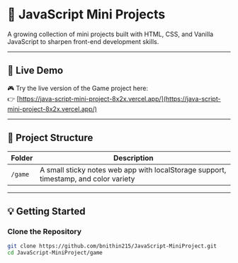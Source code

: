 # 🧠 JavaScript Mini Projects

A growing collection of mini projects built with HTML, CSS, and Vanilla JavaScript to sharpen front-end development skills.

---

## 🚀 Live Demo

🎮 Try the live version of the Game project here:  
👉 [https://java-script-mini-project-8x2x.vercel.app/](https://java-script-mini-project-8x2x.vercel.app/)

---

## 📁 Project Structure

| Folder | Description                  |
|--------|------------------------------|
| `/game` | A small sticky notes web app with localStorage support, timestamp, and color variety |

---

## 💡 Getting Started

### Clone the Repository
```bash
git clone https://github.com/bnithin215/JavaScript-MiniProject.git
cd JavaScript-MiniProject/game
